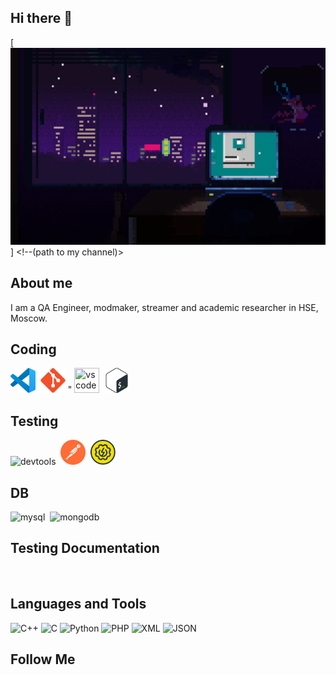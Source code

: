 ## Hi there 👋

<!--
**ArtemShikov/ArtemShikov** is a ✨ _special_ ✨ repository because its `README.md` (this file) appears on your GitHub profile.

Here are some ideas to get you started:

- 🔭 I’m currently working on ...
- 🌱 I’m currently learning ...
- 👯 I’m looking to collaborate on ...
- 🤔 I’m looking for help with ...
- 💬 Ask me about ...
- 📫 How to reach me: ...
- 😄 Pronouns: ...
- ⚡ Fun fact: ...
-->

[![Header](https://github.com/ArtemShikov/ArtemShikov/blob/main/assets/igor-freitas-mesa.gif)] <!--(path to my channel)>

## About me
I am a QA Engineer, modmaker, streamer and academic researcher in HSE, Moscow.

## Coding

<div>
<img src="https://github.com/ArtemShikov/ArtemShikov/blob/main/assets/vscode.svg" title="vscode" width="40" height="40"/>&nbsp
<img src="https://github.com/ArtemShikov/ArtemShikov/blob/main/assets/GIt.svg" title="git" width="40" height="40"/>&nbsp"
<img src="" title="vscode" width="40" height="40"/>&nbsp
<img src="https://github.com/ArtemShikov/ArtemShikov/blob/main/assets/Bash.png" title="bash" width="40" height="40"/>&nbsp

</div>

## Testing

<div>
  <img src="https://d33wubrfki0l68.cloudfront.net/38b5c953a4667366685d55db55d057c86db1fc54/a0fdc/static/acae6b24d940347661ca901ea07f47c1/chrome-dev-logo-icon.png" title="devtools" alt="devtools" width="40" height="40"/>&nbsp
  <img src="https://github.com/ArtemShikov/ArtemShikov/blob/main/assets/Postman.png" title="postman" alt="postman" width="40" height="40"/>&nbsp
  <img src="https://github.com/ArtemShikov/ArtemShikov/blob/main/assets/SOAP.svg" title="soapui" alt="soapui" width="40" height="40"/>&nbsp
</div>

## DB 

<div>
  <img src="https://cdn.jsdelivr.net/gh/devicons/devicon/icons/mysql/mysql-original.svg" title="mysql" alt="mysql" width="40" height="40"/>&nbsp
  <img src="https://cdn.jsdelivr.net/gh/devicons/devicon/icons/mongodb/mongodb-original.svg" title="mongodb" alt="mongodb" width="40" height="40"/>&nbsp
</div>

## Testing Documentation

![]()
![]()

## Languages and Tools
![C++](https://img.shields.io/badge/C++-2c0f4e?style=for-the-badge&logo=appveyor)
![C](https://img.shields.io/badge/C-2c0f4e?style=for-the-badge&logo=appveyor)
![Python](https://img.shields.io/badge/Python-2c0f4e?style=for-the-badge&logo=appveyor)
![PHP](https://img.shields.io/badge/PHP-2c0f4e?style=for-the-badge&logo=appveyor)
![XML](https://img.shields.io/badge/XML-2c0f4e?style=for-the-badge&logo=appveyor)
![JSON](https://img.shields.io/badge/JSON-2c0f4e?style=for-the-badge&logo=appveyor)

## Follow Me
